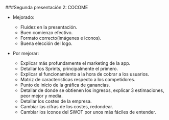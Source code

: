 ###Segunda presentación 2: COCOME

* Mejorado:

	* Fluidez en la presentación.
	* Buen comienzo efectivo.
	* Formato correcto(imágenes e iconos).
	* Buena elección del logo.

* Por mejorar:
	* Explicar más profundamente el marketing de la app.
	* Detallar los Sprints, principalmente el primero.
	* Explicar el funcionamiento a la hora de cobrar a los usuarios.
	* Matriz de características respecto a los competidores.
	* Punto de inicio de la gráfica de ganancias.
	* Detallar de donde se obtienen los ingresos, explicar 3 estimaciones, peor mejor y media.
	* Detallar los costes de la empresa.
	* Cambiar las cifras de los costes, redondear.
	* Cambiar los iconos del SWOT por unos más fáciles de entender.